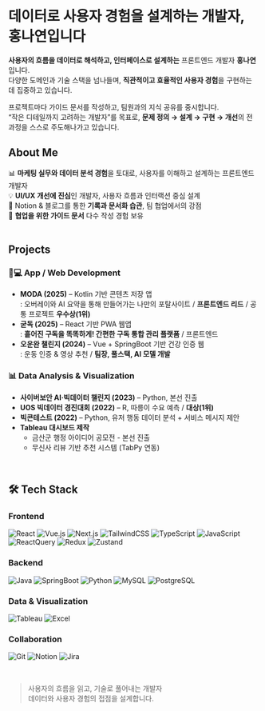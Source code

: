 # 데이터로 사용자 경험을 설계하는 개발자, 홍나연입니다

**사용자의 흐름을 데이터로 해석하고, 인터페이스로 설계하는** 프론트엔드 개발자 **홍나연**입니다.  
다양한 도메인과 기술 스택을 넘나들며, **직관적이고 효율적인 사용자 경험**을 구현하는 데 집중하고 있습니다.

프로젝트마다 가이드 문서를 작성하고, 팀원과의 지식 공유를 중시합니다.  
“작은 디테일까지 고려하는 개발자”를 목표로, **문제 정의 → 설계 → 구현 → 개선**의 전 과정을 스스로 주도해나가고 있습니다.  


## About Me

📊 **마케팅 실무와 데이터 분석 경험**을 토대로, 사용자를 이해하고 설계하는 프론트엔드 개발자  
💡 **UI/UX 개선에 진심**인 개발자, 사용자 흐름과 인터랙션 중심 설계  
🧾 Notion & 블로그를 통한 **기록과 문서화 습관**, 팀 협업에서의 강점  
🤝 **협업을 위한 가이드 문서** 다수 작성 경험 보유  
<br>

  
## Projects

### 📱💻 App / Web Development

- **MODA (2025)** – Kotlin 기반 콘텐츠 저장 앱  
  : 오버레이와 AI 요약을 통해 만들어가는 나만의 포탈사이트 / **프론트엔드 리드** / 공통 프로젝트 **우수상(1위)**  
- **굳독 (2025)** – React 기반 PWA 웹앱  
  : **흩어진 구독을 똑똑하게! 간편한 구독 통합 관리 플랫폼** / 프론트엔드  
- **오운완 챌린지 (2024)** – Vue + SpringBoot 기반 건강 인증 웹  
  : 운동 인증 & 영상 추천 / **팀장, 풀스택, AI 모델 개발**  

### 📊 Data Analysis & Visualization

- **사이버보안 AI·빅데이터 챌린지 (2023)** – Python, 본선 진출  
- **UOS 빅데이터 경진대회 (2022)** – R, 따릉이 수요 예측 / **대상(1위)**  
- **빅콘테스트 (2022)** – Python, 유저 행동 데이터 분석 + 서비스 메시지 제안  
- **Tableau 대시보드 제작**  
  - 금산군 행정 아이디어 공모전 - 본선 진출  
  - 무신사 리뷰 기반 추천 시스템 (TabPy 연동)
<br>



## 🛠 Tech Stack

### Frontend  
![React](https://img.shields.io/badge/React-61DAFB?style=flat-square&logo=React&logoColor=white)
![Vue.js](https://img.shields.io/badge/Vue.Js-4FC08D?style=flat-square&logo=Vue.Js&logoColor=white)
![Next.js](https://img.shields.io/badge/Next.Js-000000?style=flat-square&logo=Next.Js&logoColor=white)
![TailwindCSS](https://img.shields.io/badge/TailWindCSS-06B6D4?style=flat-square&logo=TailwindCSS&logoColor=white)
![TypeScript](https://img.shields.io/badge/TypeScript-3178C6?style=flat-square&logo=TypeScript&logoColor=white)
![JavaScript](https://img.shields.io/badge/JavaScript-F7DF1E?style=flat-square&logo=JavaScript&logoColor=white)
![ReactQuery](https://img.shields.io/badge/ReactQuery-FF4154?style=flat-square&logo=ReactQuery&logoColor=white)
![Redux](https://img.shields.io/badge/Redux-764ABC?style=flat-square&logo=Redux&logoColor=white)
![Zustand](https://img.shields.io/badge/Zustand-964B00?style=flat-square&logo=Zustand&logoColor=white)

### Backend  
![Java](https://img.shields.io/badge/Java-FF7800?style=flat-square&logo=Java&logoColor=white)
![SpringBoot](https://img.shields.io/badge/SpringBoot-6DB33F?style=flat-square&logo=SpringBoot&logoColor=white)
![Python](https://img.shields.io/badge/Python-3776AB?style=flat-square&logo=python&logoColor=white)
![MySQL](https://img.shields.io/badge/MySQL-4479A1?style=flat-square&logo=MySQL&logoColor=white)
![PostgreSQL](https://img.shields.io/badge/PostgreSQL-4169E1?style=flat-square&logo=postgresql&logoColor=white)

### Data & Visualization  
![Tableau](https://img.shields.io/badge/Tableau-E97627?style=flat-square&logo=tableau&logoColor=white)
![Excel](https://img.shields.io/badge/Excel-217346?style=flat-square&logo=microsoft-excel&logoColor=white)

### Collaboration  
![Git](https://img.shields.io/badge/Git-F05032?style=flat-square&logo=git&logoColor=white)
![Notion](https://img.shields.io/badge/Notion-000000?style=flat-square&logo=notion&logoColor=white)
![Jira](https://img.shields.io/badge/Jira-0052CC?style=flat-square&logo=jira&logoColor=white)

<br>


> 사용자의 흐름을 읽고, 기술로 풀어내는 개발자 <br>
> 데이터와 사용자 경험의 접점을 설계합니다.  
